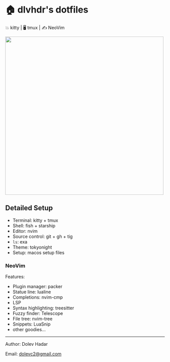 # 🏠 dlvhdr's dotfiles

💥 kitty | 🖥  tmux | ✍️ NeoVim

<img height="500px" src="https://user-images.githubusercontent.com/6196971/183261975-5ba03d9d-17d3-45a3-97ed-1c84394481ea.png" />

## Detailed Setup

- Terminal: kitty + tmux
- Shell: fish + starship
- Editor: nvim
- Source control: git + gh + tig
- `ls`: exa
- Theme: tokyonight
- Setup: macos setup files

### NeoVim

Features:
- Plugin manager: packer
- Statue line: lualine
- Completions: nvim-cmp
- LSP
- Syntax highlighting: treesitter
- Fuzzy finder: Telescope
- File tree: nvim-tree
- Snippets: LuaSnip
- other goodies...

---

Author: Dolev Hadar

Email: dolevc2@gmail.com
